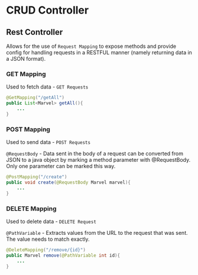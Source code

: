 # CRUD Controller

## Rest Controller

Allows for the use of `Request Mapping` to expose methods and provide config for handling requests in a RESTFUL manner
(namely returning data in a JSON format). 

### GET Mapping

Used to fetch data - `GET Requests`

```java
@GetMapping("/getAll")
public List<Marvel> getAll(){
	...
}
```

### POST Mapping

Used to send data - `POST Requests`

`@RequestBody` -  Data sent in the body of a request can be converted from JSON to a java object by marking a method parameter with @RequestBody.
Only one parameter can be marked this way.

```java
@PostMapping("/create")
public void create(@RequestBody Marvel marvel){
	...
}
```

### DELETE Mapping

Used to delete data - `DELETE Request`

`@PathVariable` - Extracts values from the URL to the request that was sent. 
The value needs to match exactly. 

```java
@DeleteMapping("/remove/{id}")
public Marvel remove(@PathVariable int id){
	...
}
```
